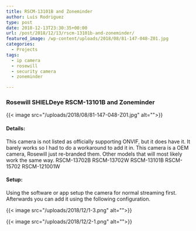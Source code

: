 ```yaml
---
title: RSCM-13101B and Zoneminder
author: Luis Rodriguez
type: post
date: 2018-12-13T23:30:35+00:00
url: /post/2018/12/13/rscm-13101b-and-zoneminder/
featured_image: /wp-content/uploads/2018/08/81-147-048-Z01.jpg
categories:
  - Projects
tags:
  - ip camera
  - rosewill
  - security camera
  - zoneminder

---
```

### Rosewill SHIELDeye RSCM-13101B and Zoneminder

{{< image src="/uploads/2018/08/81-147-048-Z01.jpg" alt="">}}

#### Details:

This camera is not listed as officially supporting ONVIF, but it does have it. It barely works so I had to do a workaround to add it in. This camera is a OEM camera, Rosewill just re-branded them. Other models that will most likely work the same way. RSCM-13702B RSCM-13702W RSCM-13101B RSCM-15702 RSCM-121001W

<!--more-->

#### Setup:

Using the software or app setup the camera for normal streaming first. Afterwards you can add it using the following configuration.

{{< image src="/uploads/2018/12/1-3.png" alt="">}}

{{< image src="/uploads/2018/12/2-1.png" alt="">}}